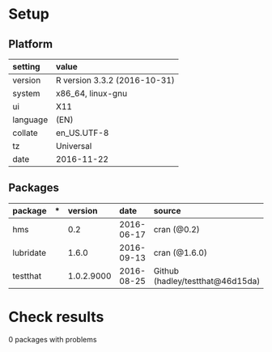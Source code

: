 # Setup

## Platform

|setting  |value                        |
|:--------|:----------------------------|
|version  |R version 3.3.2 (2016-10-31) |
|system   |x86_64, linux-gnu            |
|ui       |X11                          |
|language |(EN)                         |
|collate  |en_US.UTF-8                  |
|tz       |Universal                    |
|date     |2016-11-22                   |

## Packages

|package   |*  |version    |date       |source                           |
|:---------|:--|:----------|:----------|:--------------------------------|
|hms       |   |0.2        |2016-06-17 |cran (@0.2)                      |
|lubridate |   |1.6.0      |2016-09-13 |cran (@1.6.0)                    |
|testthat  |   |1.0.2.9000 |2016-08-25 |Github (hadley/testthat@46d15da) |

# Check results

0 packages with problems




